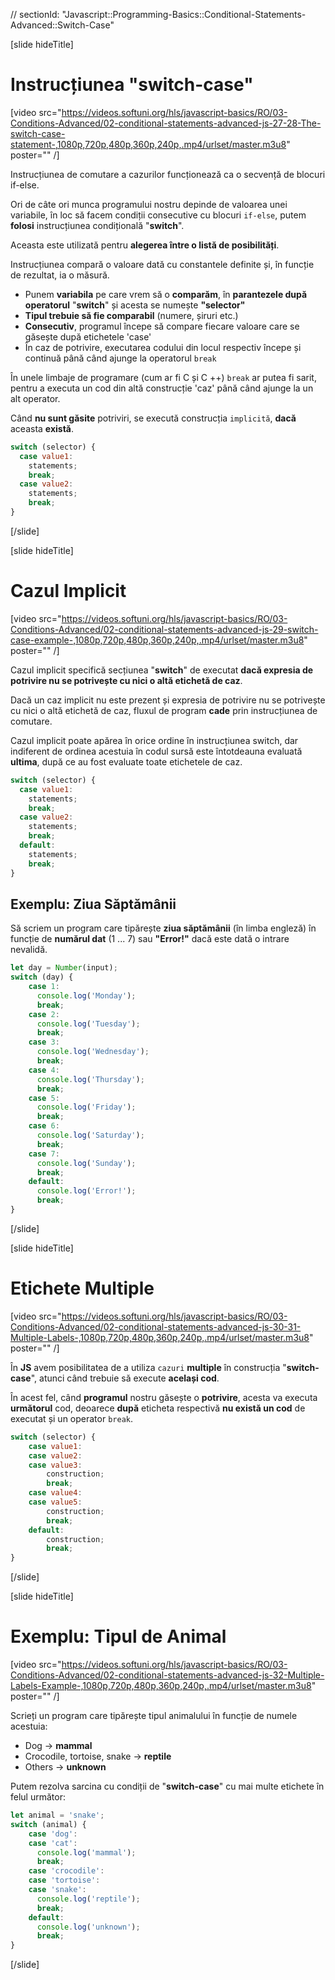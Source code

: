 // sectionId: "Javascript::Programming-Basics::Conditional-Statements-Advanced::Switch-Case"

[slide hideTitle]
# Instrucțiunea "switch-case"

[video src="https://videos.softuni.org/hls/javascript-basics/RO/03-Conditions-Advanced/02-conditional-statements-advanced-js-27-28-The-switch-case-statement-,1080p,720p,480p,360p,240p,.mp4/urlset/master.m3u8" poster="" /]

Instrucțiunea de comutare a cazurilor funcționează ca o secvență de blocuri if-else.

Ori de câte ori munca programului nostru depinde de valoarea unei variabile, în loc să facem condiții consecutive cu blocuri `if-else`, putem **folosi** instrucțiunea condițională "**switch**".

Aceasta este utilizată pentru **alegerea între o listă de posibilități**.

Instrucțiunea compară o valoare dată cu constantele definite și, în funcție de rezultat, ia o măsură.

- Punem **variabila** pe care vrem să o **comparăm**, în **parantezele după operatorul** "**switch**" și acesta se numește **"selector"**
- **Tipul trebuie să fie comparabil** (numere, șiruri etc.)
- **Consecutiv**, programul începe să compare fiecare valoare care se găsește după etichetele 'case'
- În caz de potrivire, executarea codului din locul respectiv începe și continuă până când ajunge la operatorul `break`

În unele limbaje de programare (cum ar fi C și C ++) `break` ar putea fi sarit, pentru a executa un cod din altă construcție 'caz' până când ajunge la un alt operator.

Când **nu sunt găsite** potriviri, se execută construcția `implicită`, **dacă** aceasta **există**.

```js
switch (selector) {
  case value1:
    statements;
    break;
  case value2:
    statements;
    break;
}
```
[/slide]

[slide hideTitle]
# Cazul Implicit
[video src="https://videos.softuni.org/hls/javascript-basics/RO/03-Conditions-Advanced/02-conditional-statements-advanced-js-29-switch-case-example-,1080p,720p,480p,360p,240p,.mp4/urlset/master.m3u8" poster="" /]

Cazul implicit specifică secțiunea "**switch**" de executat **dacă expresia de potrivire nu se potrivește cu nici o altă etichetă de caz**.

Dacă un caz implicit nu este prezent și expresia de potrivire nu se potrivește cu nici o altă etichetă de caz, fluxul de program **cade** prin instrucțiunea de comutare.

Cazul implicit poate apărea în orice ordine în instrucțiunea switch, dar indiferent de ordinea acestuia în codul sursă este întotdeauna evaluată **ultima**, după ce au fost evaluate toate etichetele de caz.

```js
switch (selector) {
  case value1:
    statements;
    break;
  case value2:
    statements;
    break;
  default:
    statements;
    break;
}
```

## Exemplu: Ziua Săptămânii
Să scriem un program care tipărește **ziua săptămânii** (în limba engleză) în funcție de **numărul dat** (1 ... 7) sau **"Error!"** dacă este dată o intrare nevalidă.
```js
let day = Number(input);
switch (day) {
    case 1:
      console.log('Monday');
      break;
    case 2:
      console.log('Tuesday');
      break;
    case 3:
      console.log('Wednesday');
      break;
    case 4:
      console.log('Thursday');
      break;
    case 5:
      console.log('Friday');
      break;
    case 6:
      console.log('Saturday');
      break;
    case 7:
      console.log('Sunday');
      break;
    default:
      console.log('Error!');
      break;
}
```
[/slide]

[slide hideTitle]
# Etichete Multiple
[video src="https://videos.softuni.org/hls/javascript-basics/RO/03-Conditions-Advanced/02-conditional-statements-advanced-js-30-31-Multiple-Labels-,1080p,720p,480p,360p,240p,.mp4/urlset/master.m3u8" poster="" /]

În **JS** avem posibilitatea de a utiliza `cazuri` **multiple** în construcția "**switch-case**", atunci când trebuie să execute **același cod**.

În acest fel, când **programul** nostru găsește o **potrivire**, acesta va executa **următorul** cod, deoarece **după** eticheta respectivă **nu există un cod** de executat și un operator `break`.
```js
switch (selector) {
    case value1:
    case value2:
    case value3:
        construction;
        break;
    case value4:
    case value5:
        construction;
        break;
    default:
        construction;
        break;
}
```
[/slide]

[slide hideTitle]
# Exemplu: Tipul de Animal
[video src="https://videos.softuni.org/hls/javascript-basics/RO/03-Conditions-Advanced/02-conditional-statements-advanced-js-32-Multiple-Labels-Example-,1080p,720p,480p,360p,240p,.mp4/urlset/master.m3u8" poster="" /]

Scrieți un program care tipărește tipul animalului în funcție de numele acestuia:
- Dog \-\> **mammal**
- Crocodile, tortoise, snake \-\> **reptile**
- Others \-\> **unknown**

Putem rezolva sarcina cu condiții de "**switch-case**" cu mai multe etichete în felul următor:
```js live
let animal = 'snake';
switch (animal) {
    case 'dog':
    case 'cat':
      console.log('mammal');
      break;
    case 'crocodile':
    case 'tortoise':
    case 'snake':
      console.log('reptile');
      break;
    default:
      console.log('unknown');
      break;
}
```
[/slide]
